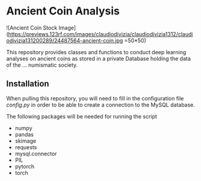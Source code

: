 Ancient Coin Analysis
====

![Ancient Coin Stock Image](https://previews.123rf.com/images/claudiodivizia/claudiodivizia1312/claudiodivizia131200289/24487564-ancient-coin.jpg =50*50)

This repository provides classes and functions to conduct deep learning analyses on ancient coins
as stored in a private Database holding the data of the ... numismatic society.

## Installation

When pulling this repository, you will need to fill in the configuration file *config.py*
in order to be able to create a connection to the MySQL database.

The following packages will be needed for running the script
   * numpy
   * pandas
   * skimage
   * requests
   * mysql.connector
   * PIL
   * pytorch
   * torch
